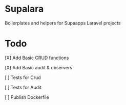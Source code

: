 # Supalara

Boilerplates and helpers for Supaapps Laravel projects

# Todo
[X] Add Basic CRUD functions

[X] Add Basic audit & observers

[ ] Tests for Crud

[ ] Tests for Audit

[ ] Publish Dockerfile

